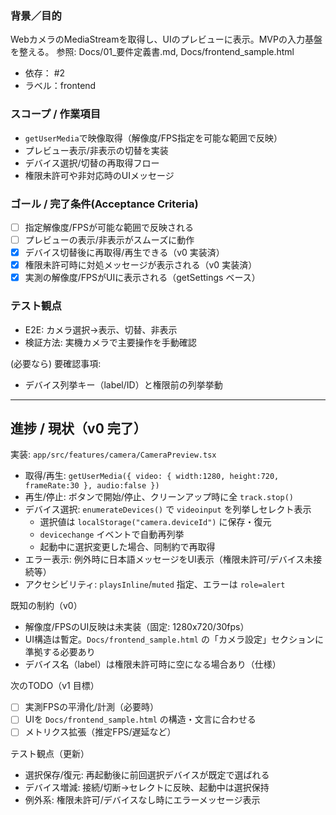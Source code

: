 ### 背景／目的
WebカメラのMediaStreamを取得し、UIのプレビューに表示。MVPの入力基盤を整える。
参照: Docs/01_要件定義書.md, Docs/frontend_sample.html

- 依存： #2
- ラベル：frontend

### スコープ / 作業項目
- `getUserMedia`で映像取得（解像度/FPS指定を可能な範囲で反映）
- プレビュー表示/非表示の切替を実装
- デバイス選択/切替の再取得フロー
- 権限未許可や非対応時のUIメッセージ

### ゴール / 完了条件(Acceptance Criteria)
- [ ] 指定解像度/FPSが可能な範囲で反映される
- [ ] プレビューの表示/非表示がスムーズに動作
- [x] デバイス切替後に再取得/再生できる（v0 実装済）
- [x] 権限未許可時に対処メッセージが表示される（v0 実装済）
 - [x] 実測の解像度/FPSがUIに表示される（getSettings ベース）

### テスト観点
- E2E: カメラ選択→表示、切替、非表示
- 検証方法: 実機カメラで主要操作を手動確認

(必要なら) 要確認事項:
- デバイス列挙キー（label/ID）と権限前の列挙挙動

---

## 進捗 / 現状（v0 完了）

実装: `app/src/features/camera/CameraPreview.tsx`

- 取得/再生: `getUserMedia({ video: { width:1280, height:720, frameRate:30 }, audio:false })`
- 再生/停止: ボタンで開始/停止、クリーンアップ時に全 `track.stop()`
- デバイス選択: `enumerateDevices()` で `videoinput` を列挙しセレクト表示
  - 選択値は `localStorage("camera.deviceId")` に保存・復元
  - `devicechange` イベントで自動再列挙
  - 起動中に選択変更した場合、同制約で再取得
- エラー表示: 例外時に日本語メッセージをUI表示（権限未許可/デバイス未接続等）
- アクセシビリティ: `playsInline`/`muted` 指定、エラーは `role=alert`

既知の制約（v0）
- 解像度/FPSのUI反映は未実装（固定: 1280x720/30fps）
- UI構造は暫定。`Docs/frontend_sample.html` の「カメラ設定」セクションに準拠する必要あり
- デバイス名（label）は権限未許可時に空になる場合あり（仕様）

次のTODO（v1 目標）
- [ ] 実測FPSの平滑化/計測（必要時）
- [ ] UIを `Docs/frontend_sample.html` の構造・文言に合わせる
- [ ] メトリクス拡張（推定FPS/遅延など）

テスト観点（更新）
- 選択保存/復元: 再起動後に前回選択デバイスが既定で選ばれる
- デバイス増減: 接続/切断→セレクトに反映、起動中は選択保持
- 例外系: 権限未許可/デバイスなし時にエラーメッセージ表示
